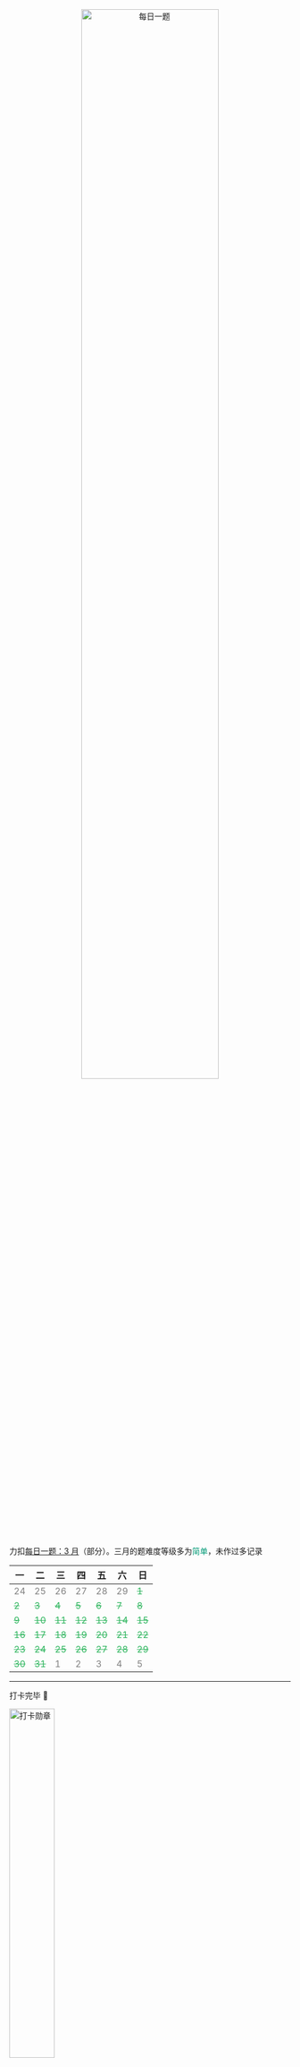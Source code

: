 <center>
<img src="https://cdn.jsdelivr.net/gh/JingqingLin/Blog/docs/leetcode-daily-challenges/_images/daily-challenges.png" alt="每日一题" width="70%"/>
</center>

力扣<a href="https://leetcode-cn.com/problemset/2020-03/" target="_blank">每日一题：3 月</a>（部分）。三月的题难度等级多为<font color=#009975>简单</font>，未作过多记录

| 一                                | 二                                | 三                                | 四                                | 五                                | 六                                | 日                                |
| --------------------------------- | --------------------------------- | --------------------------------- | --------------------------------- | --------------------------------- | --------------------------------- | --------------------------------- |
| <font color=gray>24</font>        | <font color=gray>25</font>        | <font color=gray>26</font>        | <font color=gray>27</font>        | <font color=gray>28</font>        | <font color=gray>29</font>        | <font color=#2DB55D>~~1~~</font>  |
| <font color=#2DB55D>~~2~~</font>  | <font color=#2DB55D>~~3~~</font>  | <font color=#2DB55D>~~4~~</font>  | <font color=#2DB55D>~~5~~</font>  | <font color=#2DB55D>~~6~~</font>  | <font color=#2DB55D>~~7~~</font>  | <font color=#2DB55D>~~8~~</font>  |
| <font color=#2DB55D>~~9~~</font>  | <font color=#2DB55D>~~10~~</font> | <font color=#2DB55D>~~11~~</font> | <font color=#2DB55D>~~12~~</font> | <font color=#2DB55D>~~13~~</font> | <font color=#2DB55D>~~14~~</font> | <font color=#2DB55D>~~15~~</font> |
| <font color=#2DB55D>~~16~~</font> | <font color=#2DB55D>~~17~~</font> | <font color=#2DB55D>~~18~~</font> | <font color=#2DB55D>~~19~~</font> | <font color=#2DB55D>~~20~~</font> | <font color=#2DB55D>~~21~~</font> | <font color=#2DB55D>~~22~~</font> |
| <font color=#2DB55D>~~23~~</font> | <font color=#2DB55D>~~24~~</font> | <font color=#2DB55D>~~25~~</font> | <font color=#2DB55D>~~26~~</font> | <font color=#2DB55D>~~27~~</font> | <font color=#2DB55D>~~28~~</font> | <font color=#2DB55D>~~29~~</font> |
| <font color=#2DB55D>~~30~~</font> | <font color=#2DB55D>~~31~~</font> | <font color=gray>1</font>         | <font color=gray>2</font>         | <font color=gray>3</font>         | <font color=gray>4</font>         | <font color=gray>5</font>         |


---

打卡完毕 🎉

<img src="https://cdn.jsdelivr.net/gh/JingqingLin/Blog/docs/leetcode-daily-challenges/_images/medal.png" alt="打卡勋章" width="40%"/>

---

## 1. 分糖果 II

!> [1103](https://leetcode-cn.com/problems/distribute-candies-to-people/). 分糖果 II

等差数列求和：https://leetcode-cn.com/problems/distribute-candies-to-people/solution/fen-tang-guo-ii-by-leetcode-solution/

主要是如何求 `p`

## 2. 多数元素

!> [169](https://leetcode-cn.com/problems/majority-element/). 多数元素

> 给定一个大小为 n 的数组，找到其中的多数元素。多数元素是指在数组中出现次数大于 `⌊ n/2 ⌋` 的元素

排序数组，`nums[nums.length / 2]` 肯定是多数元素

## 3. 使数组唯一的最小增量

!> [945](https://leetcode-cn.com/problems/minimum-increment-to-make-array-unique/). 使数组唯一的最小增量

### 计数法、排序法
https://leetcode-cn.com/problems/minimum-increment-to-make-array-unique/solution/shi-shu-zu-wei-yi-de-zui-xiao-zeng-liang-by-leet-2/

### 线性探测法
https://leetcode-cn.com/problems/minimum-increment-to-make-array-unique/solution/ji-shu-onxian-xing-tan-ce-fa-onpai-xu-onlogn-yi-ya/

#### 路径压缩（并查集知识，详见算法笔记）
问题的由来：  
<img src="https://cdn.jsdelivr.net/gh/JingqingLin/ImageHosting@master/img/20200324005441.png" width="70%"/>

本题中的情况：若出现 5 个 n，那么每次都是从第 n 位开始往后探测，显然会很耗时。所以每次放置好一个 n 后，把 `pos[n]` 修改为新的位置。比如第 4 个 n 放在 n + 3 的位置，那么放置好之后就把 `pos[n] = n + 3`，那么下次探测就从 `n + 3` 开始

## 4. ⭐ 单词的压缩编码

!> [820](https://leetcode-cn.com/problems/short-encoding-of-words/). 单词的压缩编码

### 根据长度排序（慢）
根据字符串长度降序排序：`{"atime", "aatime", "btime"}` -> `{aatime, atime, btime}`

- 法 1：若索引串中的后缀不包含当前字符串，就把字符串加入索引串。由于存在 `well` 和 `we` 这种情况，所以不能单纯地 `contains`。利用 `#` 这个特点，比较 `well#` 和 `we#` 的包含关系
- 法 2：因为字符串降序排序，所以向前搜索，若后缀匹配，则不加长度

### 倒序并排序
倒序并排序字符串：`{"atime", "aatime", "btime"}` -> `{"emita", "emitaa", "emitb"}`，String 没有 `reverse` 方法，要手动转一下

比较相邻字符串是否有包含关系即可，包含即不加入索引串，不包含即加入前一个字符串（只需记录索引串的长度）

```java
// 比较相邻字符串，若后者包含前者则跳过
for (int i = 0; i < wordsLen - 1; i++) {
    int len = reverseWords[i].length();
    if (reverseWords[i + 1].startsWith(reverseWords[i])) {
        continue;
    }
    indexLen += len + 1;
}
```

**学到一个新方法**：`String.StartsWith()`，检测字符串是否以指定的前缀开始

```java
public boolean startsWith(String prefix, int toffset)
或
public boolean startsWith(String prefix)
```

### 存储后缀（很难想到）
首先将所有单词加入哈希表

题目限制了单词长度不大于 7，枚举所有单词的后缀，若后缀存在于哈希表，则删除这个后缀。比如哈希表里有 `time` 和 `me`，遍历 `time` 的后缀，遍历到 `me` 时，哈希表中存在这个后缀，则删除 `me` 这个后缀

```java
public static int minimumLengthEncoding(String[]words) {
    Set<String> good = new HashSet(Arrays.asList(words));
    for (String word : words) {
        for (int k = 1; k < word.length(); ++k)
            good.remove(word.substring(k));
    }
    int ans = 0;
    for (String word : good)
        ans += word.length() + 1;
    return ans;
}
```

### ⭐ 字典树（前缀树）

!> [字典树](https://zh.wikipedia.org/wiki/Trie)（前缀树）

> 字典树可用于搜索提示或词频统计

<img src="https://i.loli.net/2020/03/28/pNs12f8hrcJ3aUV.png" width="70%">

字典树的叶子节点路径长度和即为答案

字典树的构造可以参照[此题](https://leetcode-cn.com/problems/implement-trie-prefix-tree/)构造字典树

## 5. 地图分析（2020.03.29）& 腐烂的橘子（2020.03.04）

!> [1162](https://leetcode-cn.com/problems/as-far-from-land-as-possible/). 地图分析（2020.03.29）& [994](https://leetcode-cn.com/problems/rotting-oranges/). 腐烂的橘子（2020.03.04）

> 这两题是“换壳”题，思路完全一样。下面分析“地图分析”这题

### 从海洋开始广搜
对每个海洋点进行广搜，得到这个点到陆地的最近距离。然后从所有最近距离中挑出距离最大的那个点

时间复杂度：$O(n^4)$

### 从陆地开始广搜
> 橘子那题很容易就想到这个方法，但地图这题换了个说法，第一反应是上面的更费时的方法

把所有陆地点入队，然后进行广搜，直到遍历完所有海洋点，广搜的**层数**就是最远距离，如下图：

图片源自力扣讨论区[题解](https://leetcode-cn.com/problems/as-far-from-land-as-possible/solution/jian-dan-java-miao-dong-tu-de-bfs-by-sweetiee/)：

<img src="https://cdn.jsdelivr.net/gh/JingqingLin/ImageHosting@master/img/367df5172fd16d2637e591f6586d146772758438c66660c86719ffb2d36eb14d-image.png" width="70%"/>

## 6. 面试题62. 圆圈中最后剩下的数字

!> [面试题62](https://leetcode-cn.com/problems/yuan-quan-zhong-zui-hou-sheng-xia-de-shu-zi-lcof/). 圆圈中最后剩下的数字

👉 剑指 Offer